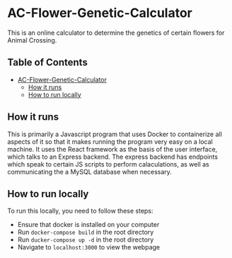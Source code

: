# AC-Flower-Genetic-Calculator

This is an online calculator to determine the genetics of certain flowers for Animal Crossing.

## Table of Contents <!-- omit in toc -->

- [AC-Flower-Genetic-Calculator](#ac-flower-genetic-calculator)
  - [How it runs](#how-it-runs)
  - [How to run locally](#how-to-run-locally)

## How it runs

This is primarily a Javascript program that uses Docker to containerize all aspects of it so that it makes running the program very easy on a local machine. It uses the React framework as the basis of the user interface, which talks to an Express backend. The express backend has endpoints which speak to certain JS scripts to perform calaculations, as well as communicating the a MySQL database when necessary.

## How to run locally

To run this locally, you need to follow these steps:

- Ensure that docker is installed on your computer
- Run `docker-compose build` in the root directory
- Run `ducker-compose up -d` in the root directory
- Navigate to `localhost:3000` to view the webpage
